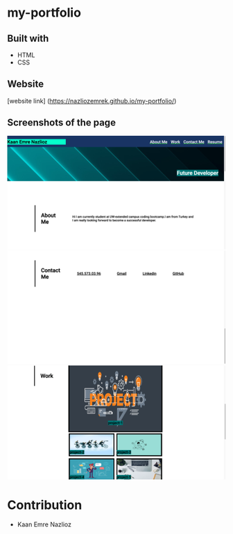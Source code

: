 # my-portfolio
## Built with 
* HTML
* CSS

## Website
[website link] (https://nazliozemrek.github.io/my-portfolio/)

## Screenshots of the page
![Screenshots of the page](./assets/images/sswebsite-1.png)
![Screenshots of the page](./assets/images/sswebsite-2.png)
![Screenshots of the page](./assets/images/sswebsite-3.png)
# Contribution
* Kaan Emre Nazlioz
